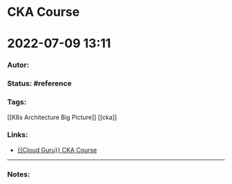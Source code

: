 # CKA Course
# 2022-07-09 13:11
### Autor:
### Status: #reference
### Tags: 
[[K8s Architecture Big Picture]] [[cka]]

### Links:
* [{{Cloud Guru}} CKA Course](https://learn.acloud.guru/course/certified-kubernetes-administrator/dashboard)
---
### Notes:


